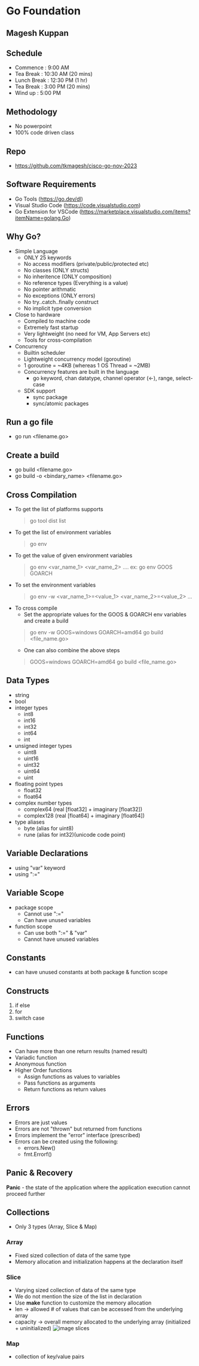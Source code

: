 # Go Foundation

## Magesh Kuppan

## Schedule
- Commence      : 9:00 AM
- Tea Break     : 10:30 AM (20 mins)
- Lunch Break   : 12:30 PM (1 hr)
- Tea Break     : 3:00 PM (20 mins)
- Wind up       : 5:00 PM

## Methodology
- No powerpoint
- 100% code driven class

## Repo
- https://github.com/tkmagesh/cisco-go-nov-2023

## Software Requirements
- Go Tools (https://go.dev/dl)
- Visual Studio Code (https://code.visualstudio.com)
- Go Extension for VSCode (https://marketplace.visualstudio.com/items?itemName=golang.Go)

## Why Go?
- Simple Language
    - ONLY 25 keywords
    - No access modifiers (private/public/protected etc)
    - No classes (ONLY structs)
    - No inheritence (ONLY composition)
    - No reference types (Everything is a value)
    - No pointer arithmatic
    - No exceptions (ONLY errors)
    - No try..catch..finally construct
    - No implicit type conversion
- Close to hardware
    - Compiled to machine code
    - Extremely fast startup
    - Very lightweight (no need for VM, App Servers etc)
    - Tools for cross-compilation
- Concurrency
    - Builtin scheduler
    - Lightweight concurrency model (goroutine)
    - 1 goroutine = ~4KB (whereas 1 OS Thread = ~2MB)
    - Concurrency features are built in the language
        - go keyword, chan datatype, channel operator (<-), range, select-case
    - SDK support
        - sync package
        - sync/atomic packages

## Run a go file
- go run <filename.go>

## Create a build
- go build <filename.go>
- go build -o <bindary_name> <filename.go>

## Cross Compilation
- To get the list of platforms supports
    >go tool dist list
- To get the list of environment variables
    >go env
- To get the value of given environment variables
    >go env <var_name_1> <var_name_2> ....
    ex:
    >go env GOOS GOARCH
- To set the environment variables
    >go env -w <var_name_1>=<value_1> <var_name_2>=<value_2> ...
- To cross compile
    - Set the appropriate values for the GOOS & GOARCH env variables and create a build
    >go env -w GOOS=windows GOARCH=amd64
    >go build <file_name.go>
    - One can also combine the above steps
    >GOOS=windows GOARCH=amd64 go build <file_name.go>

## Data Types
- string
- bool
- integer types
    - int8
    - int16
    - int32
    - int64
    - int
- unsigned integer types
    - uint8
    - uint16
    - uint32
    - uint64
    - uint
- floating point types
    - float32
    - float64
- complex number types
    - complex64 (real [float32] + imaginary [float32])
    - complex128 (real [float64] + imaginary [float64])
- type aliases
    - byte (alias for uint8)
    - rune (alias for int32)(unicode code point)

## Variable Declarations
- using "var" keyword
- using ":=" 

## Variable Scope
- package scope
    - Cannot use ":="
    - Can have unused variables
- function scope
    - Can use both ":=" & "var"
    - Cannot have unused variables 

## Constants
- can have unused constants at both package & function scope

## Constructs
1. if else
2. for
3. switch case

## Functions
- Can have more than one return results (named result)
- Variadic function
- Anonymous function
- Higher Order functions
    - Assign functions as values to variables
    - Pass functions as arguments
    - Return functions as return values

## Errors
- Errors are just values
- Errors are not "thrown" but returned from functions
- Errors implement the "error" interface (prescribed)
- Errors can be created using the following:
    - errors.New()
    - fmt.Errorf()

## Panic & Recovery
**Panic** - the state of the application where the application execution cannot proceed further

## Collections
- Only 3 types (Array, Slice & Map)

### Array
- Fixed sized collection of data of the same type
- Memory allocation and initialization happens at the declaration itself

### Slice
- Varying sized collection of data of the same type
- We do not mention the size of the list in declaration
- Use **make** function to customize the memory allocation 
- len -> allowed # of values that can be accessed from the underlying array
- capacity -> overall memory allocated to the underlying array (initialized + uninitialized)
![image slices](./images/slices.png)

### Map
- collection of key/value pairs